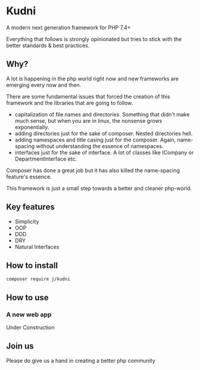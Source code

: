 # Kudni 

A modern next generation framework for PHP 7.4+

Everything that follows is strongly opinionated but tries to stick with the better standards & best practices.

## Why?

A lot is happening in the php world right now and new frameworks are emerging every now and then.
 
There are some fundamental issues that forced the creation of this framework and the libraries that are going to follow.

- capitalization of file names and directories. Something that didn't make much sense, but when you are in linux, the nonsense grows exponentially.
- adding directories just for the sake of composer. Nested directories hell.
- adding namespaces and title casing just for the composer. Again, name-spacing without understanding the essence of namespaces.
- interfaces just for the sake of interface. A lot of classes like ICompany or DepartmentInterface etc. 

Composer has done a great job but it has also killed the name-spacing feature's essence.

This framework is just a small step towards a better and cleaner php-world.  


## Key features
- Simplicity
- OOP
- DDD
- DRY
- Natural Interfaces

## How to install

`composer require j/kudni`

## How to use

### A new web app

Under Construction


## Join us
Please do give us a hand in creating a better php community
